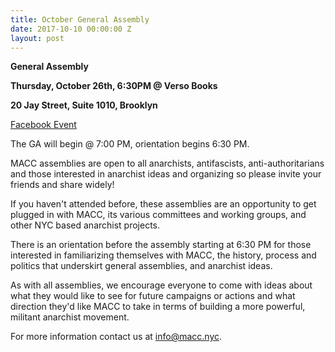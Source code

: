 ```yaml
---
title: October General Assembly
date: 2017-10-10 00:00:00 Z
layout: post
---
```


**General Assembly**

**Thursday, October 26th, 6:30PM @ Verso Books**

**20 Jay Street, Suite 1010, Brooklyn**

[Facebook Event](https://www.facebook.com/events/1947211272167148)

The GA will begin @ 7:00 PM, orientation begins 6:30 PM.

MACC assemblies are open to all anarchists, antifascists, anti-authoritarians and those interested in anarchist ideas and organizing so please invite your friends and share widely!

If you haven't attended before, these assemblies are an opportunity to get plugged in with MACC, its various committees and working groups, and other NYC based anarchist projects.

There is an orientation before the assembly starting at 6:30 PM for those interested in familiarizing themselves with MACC, the history, process and politics that underskirt general assemblies, and anarchist ideas.

As with all assemblies, we encourage everyone to come with ideas about what they would like to see for future campaigns or actions and what direction they'd like MACC to take in terms of building a more powerful, militant anarchist movement.

For more information contact us at info@macc.nyc.
